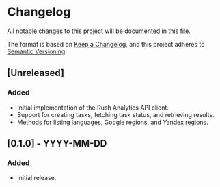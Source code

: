 # Changelog

All notable changes to this project will be documented in this file.

The format is based on [Keep a Changelog](https://keepachangelog.com/en/1.0.0/),
and this project adheres to [Semantic Versioning](https://semver.org/spec/v2.0.0.html).

## [Unreleased]
### Added
- Initial implementation of the Rush Analytics API client.
- Support for creating tasks, fetching task status, and retrieving results.
- Methods for listing languages, Google regions, and Yandex regions.

## [0.1.0] - YYYY-MM-DD
### Added
- Initial release.